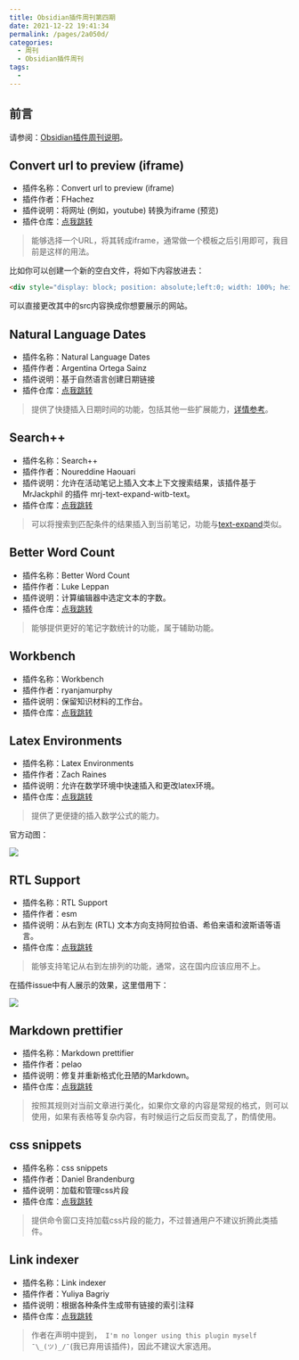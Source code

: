 ```yaml
---
title: Obsidian插件周刊第四期
date: 2021-12-22 19:41:34
permalink: /pages/2a050d/
categories:
  - 周刊
  - Obsidian插件周刊
tags:
  - 
---
```


## 前言

请参阅：[Obsidian插件周刊说明](https://wiki.eryajf.net/pages/bcc523/)。

## Convert url to preview (iframe)

- 插件名称：Convert url to preview (iframe)
- 插件作者：FHachez
- 插件说明：将网址 (例如，youtube) 转换为iframe (预览)
- 插件仓库：[点我跳转](https://github.com/FHachez/obsidian-convert-url-to-iframe)

> 能够选择一个URL，将其转成iframe，通常做一个模板之后引用即可，我目前是这样的用法。

比如你可以创建一个新的空白文件，将如下内容放进去：

```html
<div style="display: block; position: absolute;left:0; width: 100%; height: 100%; --aspect-ratio:9/16; padding-bottom: calc(var(--aspect-ratio) * 100%);"><iframe src="https://wiki.eryajf.net" allow="fullscreen" style="position: absolute; top: 0px; left: 0px; height: 100%; width: 100%;"></iframe></div>
```

可以直接更改其中的src内容换成你想要展示的网站。


## Natural Language Dates

- 插件名称：Natural Language Dates
- 插件作者：Argentina Ortega Sainz
- 插件说明：基于自然语言创建日期链接
- 插件仓库：[点我跳转](https://github.com/argenos/nldates-obsidian)

> 提供了快捷插入日期时间的功能，包括其他一些扩展能力，[详情参考](https://wiki.eryajf.net/pages/6ed7fe/#natural-language-dates)。

## Search++

- 插件名称：Search++
- 插件作者：Noureddine Haouari
- 插件说明：允许在活动笔记上插入文本上下文搜索结果，该插件基于 MrJackphil 的插件 mrj-text-expand-witb-text。
- 插件仓库：[点我跳转](https://github.com/nhaouari/searchpp)

> 可以将搜索到匹配条件的结果插入到当前笔记，功能与[text-expand](https://wiki.eryajf.net/pages/58b1b7/#text-expand)类似。

## Better Word Count

- 插件名称：Better Word Count
- 插件作者：Luke Leppan
- 插件说明：计算编辑器中选定文本的字数。
- 插件仓库：[点我跳转](https://github.com/lukeleppan/better-word-count)

> 能够提供更好的笔记字数统计的功能，属于辅助功能。

## Workbench

- 插件名称：Workbench
- 插件作者：ryanjamurphy
- 插件说明：保留知识材料的工作台。
- 插件仓库：[点我跳转](https://github.com/ryanjamurphy/workbench-obsidian)

## Latex Environments

- 插件名称：Latex Environments
- 插件作者：Zach Raines
- 插件说明：允许在数学环境中快速插入和更改latex环境。
- 插件仓库：[点我跳转](https://github.com/raineszm/obsidian-latex-environments)

> 提供了更便捷的插入数学公式的能力。

官方动图：

![](http://t.eryajf.net/imgs/2021/12/e98e714379453a35.gif)

## RTL Support

- 插件名称：RTL Support
- 插件作者：esm
- 插件说明：从右到左 (RTL) 文本方向支持阿拉伯语、希伯来语和波斯语等语言。
- 插件仓库：[点我跳转](https://github.com/esm7/obsidian-rtl)

> 能够支持笔记从右到左排列的功能，通常，这在国内应该应用不上。

在插件issue中有人展示的效果，这里借用下：

![](http://t.eryajf.net/imgs/2021/12/2888609aec74ad65.png)

## Markdown prettifier

- 插件名称：Markdown prettifier
- 插件作者：pelao
- 插件说明：修复并重新格式化丑陋的Markdown。
- 插件仓库：[点我跳转](https://github.com/cristianvasquez/obsidian-prettify)

> 按照其规则对当前文章进行美化，如果你文章的内容是常规的格式，则可以使用，如果有表格等复杂内容，有时候运行之后反而变乱了，酌情使用。

## css snippets

- 插件名称：css snippets
- 插件作者：Daniel Brandenburg
- 插件说明：加载和管理css片段
- 插件仓库：[点我跳转](https://github.com/jdbrice/obsidian-css-snippets)

> 提供命令窗口支持加载css片段的能力，不过普通用户不建议折腾此类插件。

## Link indexer

- 插件名称：Link indexer
- 插件作者：Yuliya Bagriy
- 插件说明：根据各种条件生成带有链接的索引注释
- 插件仓库：[点我跳转](https://github.com/aviskase/obsidian-link-indexer)

> 作者在声明中提到，` I'm no longer using this plugin myself ¯\_(ツ)_/¯`(我已弃用该插件)，因此不建议大家选用。